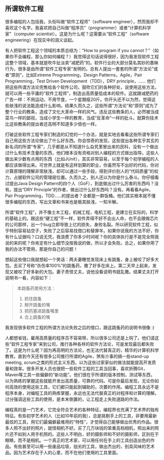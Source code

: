 ## 所谓软件工程

很多编程的人包括我，头衔叫做“软件工程师”（software engineer），然而我却不喜欢这个名字。我喜欢把自己叫做“程序员”（programmer）或者“计算机科学家”（computer scientist）。这是为什么呢？这需要从“软件工程”（software engineering）在现实中的涵义谈起。

有人把软件工程这个领域的本质总结为：“How to program if you cannot？”（如果你不会编程，那么你如何编程？）我觉得这句话说得很好，因为我发现软件工程这整个领域，基本就是吹牛扯淡卖“减肥药”的。软件行业的大部分莫名其妙的愚昧行为，很多是由所谓“软件工程专家”发明的。总有人提出一套套的所谓“方法论”或者“原则”，比如Extreme Programming，Design Patterns，Agile，Pair Programming，Test Driven Development（TDD），DRY principle，…… 他们把这些所谓方法论兜售给各个软件公司，鼓吹它们的各种好处，说使用这些方法，就可以用一些平庸的“软件工程师”，制造出高质量低成本的软件。这就跟减肥药的广告一样：不用运动，不用节食，一个星期瘦20斤。你开头还不以为然，觉得这些肤浅的说法能造成什么影响。结果久而久之，这些所谓“方法论”和“原则”成为了整个行业的教条，造成了文化大革命一样的风气。违反这些教条的人，必然被当成菜鸟一样的鄙视，当成小学生一样的教育，当成“反革命”一样的批斗。就算你技术比这些教条的提出者还高明不知道多少倍也一样。

打破这些软件工程专家们制造的幻觉的一个办法，就是实地去看看这些所谓专家们自己用这些方法论做出了什么好东西。你会惊奇的发现，这些提出各种玄乎其玄的新名词的所谓“专家”，几乎都是从不知道什么旮旯里冒出来的民科，没有一个做出过什么有技术含量的东西，他们根本没有资格对别人编程的方式做出指导。这些人做出来少数有点用的东西（比如JUnit），其实非常容易，以至于每个初学编程的人都应该做得出来。可世界上就是有这样划算的职业，你虽然写不出好的代码，你对计算原理的理解非常肤浅，却可以通过一些手段，得到评价别人的“代码质量”的权力，占据软件公司的管理层位置。久而久之，别人还以为你是什么泰斗。你仔细看过提出Java Design Pattern的四个人（GoF），到底做出过什么厉害的东西吗？没有。提出“DRY Principle”的作者，做出过什么好东西吗？没有。再看看Agile，Pair Programming，TDD……的提出者？全都是一群饭桶。他们其实根本就不懂很多编程的东西，写出文章和书来也是极其肤浅，一知半解。

所谓“软件工程”，并不像土木工程，机械工程，电机工程，是建立在实际的，科学的基础上的。跟这些“硬工程”不一样，软件弄得不好不会出人命，也不会跟做芯片的公司那样，出一个bug立即导致上亿的损失，身败名裂。所以研究软件工程，似乎特别容易钻空子，失败了之后容易找借口和替罪羊。如果你说我的方法不好，你有什么证据吗？口说无凭，我浪费了你多少时间呢？你的具体执行是不是完全照我说的来的呢？你肯定有什么细节没按我说的做，所以才会失败。总之，如果你用了我的办法不管用，那是你自己的问题！

想起这些借口我就想起一个笑话：两夫妻睡觉发现床上有跳蚤，身上被咬了好多大包。去买了号称“杀伤率100%”的跳蚤药，撒了好多在床上。第二天早上起来，发现又被咬了好多新的大包。妻子责怪丈夫，说他没看说明书就乱撒。结果丈夫打开说明书一看，内容如下：

> 本跳蚤药使用方法：
> 
> 1.  抓住跳蚤
> 2.  掰开跳蚤的嘴
> 3.  把药塞进跳蚤嘴里
> 4.  合上跳蚤的嘴

我发现很多软件工程的所谓方法论失败之后的借口，跟这跳蚤药的说明书很像 :)

人都想省钱，雇用高质量的程序员不容易呀，所以很多公司还是上钩了。他们请这些“软件工程专家”来到公司，推行各种各样的软件方法论，可是发现最后都失败了。这是为什么呢？因为再高明的方法论，也无法代替真正的，精华的计算机科学教育。直到今天还有很多公司推行所谓的Agile，煞有介事的搞一些stand-up meeting, scrum之类的形式主义东西，以为这些过家家似的做法就能提高开发质量和效率。很多开发人员也很把一些软件工程的工具当回事，喜欢折腾Git，Maven等工具一些偏僻的“新功能”。他们很在乎所谓的版本控制，测试等东西，以为熟练的掌握这些就能开发出高质量，可靠的代码。可是你最后发现，无论你如何高效的使用这些工具，它们都只能起到辅助的，次要的作用。编程工具永远不是程序本身，对编程工具的熟练掌握，永远也无法代替真正的对程序和计算的理解。过分强调这些工具的使用，是本末倒置的，让工程走上失败道路的作法。

编程真的是一门艺术，它完全符合艺术的各种特征，编程界也充满了艺术界的独有特征。有些初学艺术的人（比如10年前的我），总是挑剔手上的工具，非要用最新最炫的工具，用它们最偏僻最难用的“特性”，才觉得自己能够做出优秀的作品。很多人照不出好的照片，就怪相机不好。买了几万块钱的笨重高档相机，照出来的照片还不如别人用手机照的。这些人不明白，好的摄影师和不好的摄影师，区别在于眼睛，而不是相机。一个真正的艺术家，可以用任何在手上的工具创造出色的作品。有些甚至可以用一些废品垃圾，拙劣的工具，做出杰出的，别具风味的艺术品。因为艺术存在于人的心里，而不在他们使用的工具里面。
